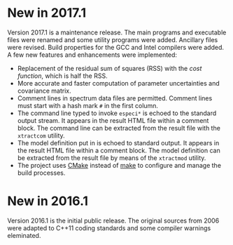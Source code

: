 # New in 2017.1

Version 2017.1 is a maintenance release. The main programs and executable
files were renamed and some utility programs were added. Ancillary files
were revised. Build properties for the GCC and Intel compilers were added.
A few new features and enhancements were implemented:

* Replacement of the residual sum of squares (RSS) with the *cost function*,
which is half the RSS. 
* More accurate and faster computation of parameter uncertainties and
covariance matrix.
* Comment lines in spectrum data files are permitted. Comment lines must
start with a hash mark `#` in the first column.
* The command line typed to invoke `especi*` is echoed to the standard
output stream. It appears in the result HTML file within a comment block.
The command line can be extracted from the result file with the `xtractcom`
utility.
* The model definition put in is echoed to standard output. It appears in the
result HTML file within a comment block. The model definition can be extracted
from the result file by means of the `xtractmod` utility.
* The project uses [CMake](https://cmake.org) instead of
[make](https://www.gnu.org/software/make/) to configure and manage the build
processes.

# New in 2016.1

Version 2016.1 is the initial public release. The original sources from 2006
were adapted to C++11 coding standards and some compiler warnings eleminated.

